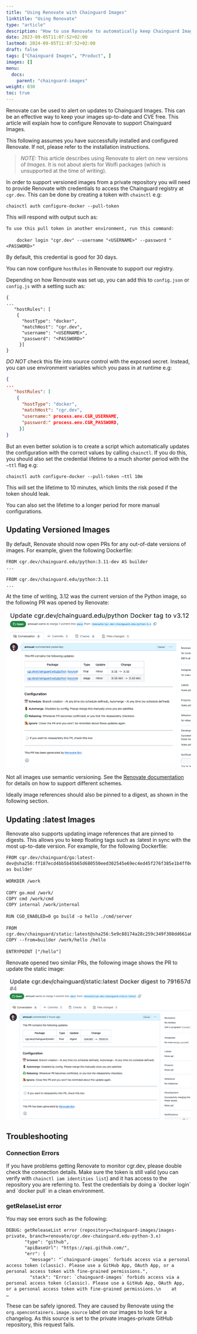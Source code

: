 ```yaml
---
title: "Using Renovate with Chainguard Images"
linktitle: "Using Renovate"
type: "article"
description: "How to use Renovate to automatically keep Chainguard Images updated"
date: 2023-09-05T11:07:52+02:00
lastmod: 2024-09-05T11:07:52+02:00
draft: false
tags: ["Chainguard Images", "Product", ]
images: []
menu:
  docs:
    parent: "chainguard-images"
weight: 030
toc: true
---
```


Renovate can be used to alert on updates to Chainguard Images. This can be an effective way to keep your images up-to-date and CVE free. This article will explain how to configure Renovate to support Chainguard Images.

This following assumes you have successfully installed and configured Renovate. If not, please refer to the installation instructions.

> *NOTE:* This article describes using Renovate to alert on new versions of *Images*. It is not about alerts for Wolfi packages (which is unsupported at the time of writing).

In order to support versioned images from a private repository you will need to provide Renovate with credentials to access the Chainguard registry at `cgr.dev`. This can be done by creating a token with `chainctl` e.g:

```shell
chainctl auth configure-docker --pull-token
```

This will respond with output such as:

```shell
To use this pull token in another environment, run this command:

    docker login "cgr.dev" --username "<USERNAME>" --password "<PASSWORD>"
```

By default, this credential is good for 30 days.

You can now configure `hostRules` in Renovate to support our registry.

Depending on how Renovate was set up, you can add this to `config.json` or `config.js` with a setting such as:

```
{
...
   "hostRules": [
    {
      "hostType": "docker",
      "matchHost": "cgr.dev",
      "username": "<USERNAME>",
      "password": "<PASSWORD>"
     }]
}
```

_DO NOT_ check this file into source control with the exposed secret. Instead, you can use environment variables which you pass in at runtime e.g:

```json
{
...
   "hostRules": [
    {
      "hostType": "docker",
      "matchHost": "cgr.dev",
      "username:" process.env.CGR_USERNAME,
      "password:" process.env.CGR_PASSWORD,
     }]
}
```

But an even better solution is to create a script which automatically updates the configuration with the correct values by calling `chainctl`. If you do this, you should also set the credential lifetime to a much shorter period with the `–ttl` flag e.g:

```shell
chainctl auth configure-docker --pull-token –ttl 10m
```

This will set the lifetime to 10 minutes, which limits the risk posed if the token should leak.

You can also set the lifetime to a longer period for more manual configurations.

## Updating Versioned Images

By default, Renovate should now open PRs for any out-of-date versions of images. For example, given the following Dockerfile:

```
FROM cgr.dev/chainguard.edu/python:3.11-dev AS builder
...

FROM cgr.dev/chainguard.edu/python:3.11
...
```

At the time of writing, 3.12 was the current version of the Python image, so the following PR was opened by Renovate:

![Screenshot showing GitHub PR from Renovate updating python version](python_update.png)

Not all images use semantic versioning. See the [Renovate documentation](https://docs.renovatebot.com/modules/manager/dockerfile/\#additional-information) for details on how to support different schemes.

Ideally image references should also be pinned to a digest, as shown in the following section.

## Updating :latest Images

Renovate also supports updating image references that are pinned to digests. This allows you to keep floating tags such as :latest in sync with the most up-to-date version. For example, for the following Dockerfile:

```
FROM cgr.dev/chainguard/go:latest-dev@sha256:ff187ecd4bb5b45b65d680550eed302545e69ec4ed45f276f385e1b4ff0c6231 as builder

WORKDIR /work

COPY go.mod /work/
COPY cmd /work/cmd
COPY internal /work/internal

RUN CGO_ENABLED=0 go build -o hello ./cmd/server

FROM cgr.dev/chainguard/static:latest@sha256:5e9c88174a28c259c349f308dd661a6ec61ed5f8c72ecfaefb46cceb811b55a1
COPY --from=builder /work/hello /hello

ENTRYPOINT ["/hello"]
```

Renovate opened two similar PRs, the following image shows the PR to update the static image:

![Screenshot showing Renovate PR to update static image digest](static_update.png)

## Troubleshooting

### Connection Errors

If you have problems getting Renovate to monitor cgr.dev, please double check the connection details. Make sure the token is still valid (you can verify with `chainctl iam identities list`) and it has access to the repository you are referring to. Test the credentials by doing a \`docker login\` and \`docker pull\` in a clean environment.

### getRelaseList error

You may see errors such as the following:

```
DEBUG: getReleaseList error (repository=chainguard-images/images-private, branch=renovate/cgr.dev-chainguard.edu-python-3.x)
       "type": "github",
       "apiBaseUrl": "https://api.github.com/",
       "err": {
         "message": "`chainguard-images` forbids access via a personal access token (classic). Please use a GitHub App, OAuth App, or a personal access token with fine-grained permissions.",
         "stack": "Error: `chainguard-images` forbids access via a personal access token (classic). Please use a GitHub App, OAuth App, or a personal access token with fine-grained permissions.\n    at
…
```

These can be safely ignored. They are caused by Renovate using the `org.opencontainers.image.source` label on our images to look for a changelog. As this source is set to the private images-private GitHub repository, this request fails.
